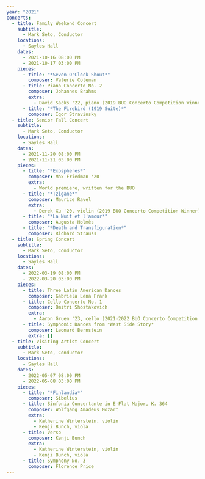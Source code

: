 ```yaml
---
year: "2021"
concerts:
  - title: Family Weekend Concert
    subtitle:
      - Mark Seto, Conductor
    locations:
      - Sayles Hall
    dates:
      - 2021-10-16 08:00 PM
      - 2021-10-17 03:00 PM
    pieces:
      - title: "*Seven O'Clock Shout*"
        composer: Valerie Coleman
      - title: Piano Concerto No. 2
        composer: Johannes Brahms
        extra:
          - David Sacks '22, piano (2019 BUO Concerto Competition Winner)
      - title: "*The Firebird (1919 Suite)*"
        composer: Igor Stravinsky
  - title: Senior Fall Concert
    subtitle:
      - Mark Seto, Conductor
    locations:
      - Sayles Hall
    dates:
      - 2021-11-20 08:00 PM
      - 2021-11-21 03:00 PM
    pieces:
      - title: "*Exospheres*"
        composer: Max Friedman '20
        extra:
          - World premiere, written for the BUO
      - title: "*Tzigane*"
        composer: Maurice Ravel
        extra:
          - Derek Xu '20, violin (2019 BUO Concerto Competition Winner)
      - title: "*La Nuit et l'amour*"
        composer: Augusta Holmès
      - title: "*Death and Transfiguration*"
        composer: Richard Strauss
  - title: Spring Concert
    subtitle:
      - Mark Seto, Conductor
    locations:
      - Sayles Hall
    dates:
      - 2022-03-19 08:00 PM
      - 2022-03-20 03:00 PM
    pieces:
      - title: Three Latin American Dances
        composer: Gabriela Lena Frank
      - title: Cello Concerto No. 1
        composer: Dmitri Shostakovich
        extra:
          - Aaron Gruen '23, cello (2021-2022 BUO Concerto Competition Winner)
      - title: Symphonic Dances from *West Side Story*
        composer: Leonard Bernstein
        extra: []
  - title: Visiting Artist Concert
    subtitle:
      - Mark Seto, Conductor
    locations:
      - Sayles Hall
    dates:
      - 2022-05-07 08:00 PM
      - 2022-05-08 03:00 PM
    pieces:
      - title: "*Finlandia*"
        composer: Sibelius
      - title: Sinfonia Concertante in E-Flat Major, K. 364
        composer: Wolfgang Amadeus Mozart
        extra:
          - Katherine Winterstein, violin
          - Kenji Bunch, viola
      - title: Verso
        composer: Kenji Bunch
        extra:
          - Katherine Winterstein, violin
          - Kenji Bunch, viola
      - title: Symphony No. 3
        composer: Florence Price
---
```

